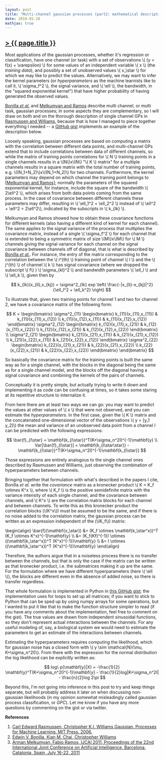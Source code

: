 ```yaml
---
layout: post
title: "Multi-channel gaussian processes (part2: mathematical description)"
date: 2018-05-28
mathjax: true
---
```


## [> {{ page.title }} ](https://caesoma.github.io/archive/standalone/2018-05-28-multichannel-gaussian-processes-pt2)

  Most applications of the gaussian processes, whether it's regression or classification, have one channel (or task) with a set of observations \\( (y = f(x) + \varepsilon) \\) for some values of an independent variable \\( x \\) (the _training data_), and possibly a set of unobserved values \\( x_\star \\) for which we may like to predict the values.
Alternatively, we may want to infer the kernel parameters (or _hyperparameters_ as the machine learnists like to call it, \\( \sigma_f^2 \\), the signal variance, and \\( \ell \\), the bandwidth, in the "squared exponential kernel") that have higher probability of having generated the observed values.
<!-- As described by [Rasmussen and Williams Gaussian](http://www.gaussianprocess.org/gpml/) -- and apparently in -->

[Bonilla _et al._](https://papers.nips.cc/paper/3189-multi-task-gaussian-process-prediction) and [Melkumyan and Ramos](https://www.ijcai.org/Proceedings/11/Papers/238.pdf) describe multi channel, or multi task, gaussian processes; in some aspects they are complementary, so I will draw on both and on the thorough description of single channel GPs in [Rasmussen and Williams](http://www.gaussianprocess.org/gpml/), because that is how I managed to piece together everything I needed -- a [GitHub gist](https://gist.github.com/caesoma) implements an example of the description below.

Loosely speaking, gaussian processes are based on computing a matrix with the correlation between different data points, and multi-channel GPs extend that to include correlations between data of different channels, so while the matrix of training points correlations for \\( N \\) training points in a single channels results in a \\(N\\)x\\(N\\) "\\( K \\) matrix" for a multiple channels results in a square matrix with the total number of training points, e.g. \\((N_1+N_2)\\)x\\((N_1+N_2)\\) for two channels.
Furthermore, the kernel parameters may depend on which channel the training point belongs to [[Melkumyan and Ramos](https://www.ijcai.org/Proceedings/11/Papers/238.pdf)]; normally the parameters of the squared exponential kernel, for instance, include the square of the bandwidth \\( 2\ell^2 \\), which arises from both data points coming from the same process.
In the case of covariance between different channels these parameters may differ, resulting in \\( \ell_1^2 + \ell_2^2 \\) instead of \\( \ell^2 + \ell^2 = 2\ell^2\\), indicated by the subscripts in \\( k_{lk} \\).

  Melkumyan and Ramos showed how to obtain these covariance functions for different kernels (also having a different kind of kernel for each channel).
The same applies to the signal variance of the process that multiplies the covariance matrix, instead of a single \\( \sigma_f^2 \\) for each channel that is extended to being a symmetric matrix of size \\(M\\)x\\(M\\) for \\( M \\) channels giving the signal variance for each channel on the signal covariance between channels off of diagonal, that is what is described by [Bonilla _et al._](https://papers.nips.cc/paper/3189-multi-task-gaussian-process-prediction).
For instance, the entry of the matrix corresponding to the correlation between the \\( i^{th} \\) training point of channel \\( l \\) and the \\( j^{th} \\) of channel \\( k \\) has signal covariance (where we dropped the subscript \\( f\\) ) \\( \sigma_{kl}^2 \\) and bandwidth parameters \\( \ell_l \\) and \\( \ell_k \\), given then by

$$ k_{lk}(x_{li},x_{kj}) = \sigma^2_{lk} exp \left( \frac{-|x_{li}-x_{kj}|^2}{\ell_l^2 + \ell_k^2} \right) $$

<!-- where  \\(r = x_{11}-x_{21}\\). -->
To illustrate that, given two training points for channel 1 and two for channel 2, we have a covariance matrix of the following form:

$$ K = \begin{bmatrix} \sigma^2_{11} \begin{bmatrix} k_{11}(x_{11},x_{11}) & k_{11}(x_{11},x_{12}) \\ k_{11}(x_{12},x_{11}) & k_{11}(x_{12},x_{12}) \end{bmatrix} \sigma^2_{12} \begin{bmatrix} k_{12}(x_{11},x_{21}) & k_{12}(x_{11},x_{22}) \\ k_{12}(x_{12},x_{21}) & k_{12}(x_{12},x_{22}) \end{bmatrix} \\ \sigma^2_{21} \begin{bmatrix} k_{21}(x_{21},x_{11}) & k_{21}(x_{21},x_{12}) \\ k_{21}(x_{22},x_{11}) & k_{21}(x_{22},x_{12}) \end{bmatrix} \sigma^2_{22} \begin{bmatrix} k_{22}(x_{21},x_{21}) & k_{22}(x_{21},x_{22}) \\ k_{22}(x_{22},x_{21}) & k_{22}(x_{22},x_{22}) \end{bmatrix} \end{bmatrix} $$

<!-- ![Kmatrix](/images/latexit/Kmatrix.png) -->

<!-- [//]: # (K = \\\begin{bmatrix} k_{11}(x_{11},x_{11}) & k_{11}(x_{11},x_{12}) & k_{12}(x_{11},x_{21}) & k_{12}(x_{11},x_{22}) \\ k_{11}(x_{12},x_{11}) & k_{11}(x_{12},x_{12}) & k_{12}(x_{12},x_{21}) & k_{12}(x_{12},x_{22}) \\ k_{21}(x_{21},x_{11}) & k_{21}(x_{21},x_{12}) & k_{22}(x_{21},x_{21}) & k_{22}(x_{21},x_{22}) \\ k_{21}(x_{22},x_{11}) & k_{21}(x_{22},x_{12}) & k_{22}(x_{22},x_{21}) & k_{22}(x_{22},x_{22}) \\end{bmatrix}) -->

  So basically the covariance matrix for the training points is built the same way as for a single channel, with the blocks in the diagonal being the same as for a single channel model, and the blocks off the diagonal having a signal covariance and combining the kernels of the pairs of channels.

  Conceptually it is pretty simple, but actually trying to write it down and implementing it as code can be confusing at times, so it takes some staring at its repetitive structure to internalize it.

  From here there are at least two ways we can go: you may want to predict the values at other values of \\( x \\) that were not observed, and you can estimate the _hyperparameters_.
In the first case, given the \\( K \\) matrix and the concatenated one-dimensional vector of the observations \\( y = [y_1 y_2]\\) the mean and variance of an unobserved data point from a channel _l_ can be predicted with the following expressions:


$$ \bar{f}_{l\star} = \mathbf{k_{l\star}}^T(K+\sigma_n^2I)^{-1}\mathbf{y} \\
Var[\bar{f}_{l\star}] = \mathbf{k_{l\star\star}} - \mathbf{k_{l\star}}^T(K+\sigma_n^2I)^{-1}\mathbf{k_{l\star}} $$

Those expressions are entirely analogous to the single channel ones described by Rasmussen and Williams, just observing the combination of hyperparameters between channels.

  Bringing together that formulation with what's described in the papers I cite, Bonilla _et al._ write the _covariance_ matrix as a kronecker product \\( K = K_f \otimes K^x \\), where \\( K_f \\) is the positive semidefinite matrix with the variance intensity of each single channel, and the covariance between channels, and \\( K^x \\) are the correlation matrix blocks for each channel and between channels. To write this as this kronecker product the correlation blocks (\\(K^x\\)) must be assumed to be the same, and if there is no noise added to the correlation matrix, the gaussian process can be written as an expression independent of the (\\(K_f\\)) matrix:

\begin{align} \\bar{f}(\\mathbf{x_\star}) &= (K_f \\otimes \\mathbf{k_\star^x})^T (K_f \\otimes K^x)^{-1}\\mathbf{y} \\\\ &= (K_f(Kf)^{-1}) \\otimes ((\\mathbf{k_\star^x})^T (K^x)^{-1})\\mathbf{y} \\\\ &= I \\otimes ((\\mathbf{k_\star^x})^T (K^x)^{-1})\\mathbf{y} \end{align}

  Therefore, the authors argue that in a noiseless process there is no transfer between the channels, but that is only the case if the matrix can be written as that kronecker product, i.e. the submatrices making it up are the same. For the formulation where we have different hyperparameters (here \\( \ell \\)), the blocks are different even in the absence of added noise, so there is transfer regardless.

  That whole formulation is implemented in Python in [this GitHub gist](https://gist.github.com/caesoma/ee16f5fbcca8c9dfb9eb03cf34837896); the implementation uses for loops to set up all matrices; if you want to stick to Python that can be sped up by using numpy arrays for some operations, but I wanted to put it like that to make the function structure simpler to read (if you have any comments about the implementation, feel free to comment on the gist).
The true values are drawn from independent sinusoidal functions, so they don't represent actual interactions between the channels. For any useful modeling of, say, a biological system we would need to estimate the parameters to get an estimate of the interactions between channels.

  Estimating the hyperparameters requires computing the likelihood, which for gaussian noise has a closed form with \\( y \sim \mathcal{N}(\mu, K+\sigma_n^2I)\\). From there with the expression for the normal distribution the log likelihood can be explicitly written as:

$$ log\ p(\mathbf{y}|X) = -\frac{1}{2} \mathbf{y}^T(K+\sigma_n^2I)^{-1}\mathbf{y} - \frac{1}{2}log|K+\sigma_n^2I| - \frac{n}{2}log 2\pi $$

Beyond this, I'm not going into inference in this post to try and keep things separate, but will probably address it later on when discussing non-gaussian likelihoods (in my opinion somewhat misleadingly called gaussian process classification, or _GPC_).
Let me know if you have any more questions by commenting on the gist or via twitter.

**References**
1. [Carl Edward Rasmussen, Christopher K.I. Williams Gaussian. Processes for Machine Learning. MIT Press. 2006.](http://www.gaussianprocess.org/gpml/)
2. [Edwin V. Bonilla, Kian M. Chai, Christopher Williams](https://papers.nips.cc/paper/3189-multi-task-gaussian-process-prediction)
3. [Arman Melkumyan, Fabio Ramos, IJCAI 2011, Proceedings of the 22nd International Joint Conference on Artificial Intelligence, Barcelona, Catalonia, Spain, July 16-22, 2011](https://www.ijcai.org/Proceedings/11/Papers/238.pdf)

<!-- `-- caetano, {{ page.date | date: "%Y-%m-%d" }}` -->

<!-- [//]: # ()
4. [David J.C. MacKay. Introduction to Gaussian Processes. In Bishop, C.M. editor, Neural Networks and Machine Learning. pp 84-92. Springer-Verlag. 1998.](http://www.inference.org.uk/mackay/gpB.pdf)
5. [Christopher Bishop. Pattern Recognition and Machine Learning. pp 311. Springer. 2006.](http://users.isr.ist.utl.pt/~wurmd/Livros/school/Bishop%20-%20Pattern%20Recognition%20And%20Machine%20Learning%20-%20Springer%20%202006.pdf)
-->
